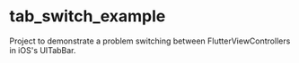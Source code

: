 # tab_switch_example

Project to demonstrate a problem switching between FlutterViewControllers in iOS's UITabBar.